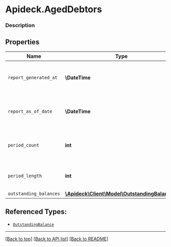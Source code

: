 # Apideck.AgedDebtors

### Description

## Properties
Name | Type | Description | Notes
------------ | ------------- | ------------- | -------------
`report_generated_at` | **\DateTime** | The exact date and time the report was generated. | [optional] 
`report_as_of_date` | **\DateTime** | The cutoff date for transactions included in the report. | [optional] 
`period_count` | **int** | Number of aging periods shown in the report. | [optional] 
`period_length` | **int** | Length of each aging period in days. | [optional] 
`outstanding_balances` | [**\Apideck\Client\Model\OutstandingBalance[]**](OutstandingBalance.md) |  | [optional] 





## Referenced Types:




* [`OutstandingBalance`](OutstandingBalance.md)

---

[[Back to top]](#) [[Back to API list]](../../../../README.md#documentation-for-api-endpoints) [[Back to README]](../../../../README.md)


